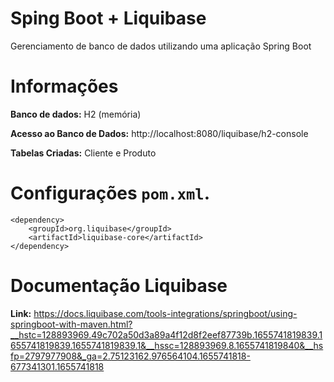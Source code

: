 # Sping Boot + Liquibase
Gerenciamento de banco de dados utilizando uma aplicação Spring Boot

# Informações

**Banco de dados:** H2 (memória)

**Acesso ao Banco de Dados:** http://localhost:8080/liquibase/h2-console

**Tabelas Criadas:** Cliente e Produto


# Configurações `pom.xml`.

    <dependency>  
	    <groupId>org.liquibase</groupId>  
	    <artifactId>liquibase-core</artifactId>  
	</dependency>

# Documentação Liquibase

**Link:** https://docs.liquibase.com/tools-integrations/springboot/using-springboot-with-maven.html?__hstc=128893969.49c702a50d3a89a4f12d8f2eef87739b.1655741819839.1655741819839.1655741819839.1&__hssc=128893969.8.1655741819840&__hsfp=2797977908&_ga=2.75123162.976564104.1655741818-677341301.1655741818